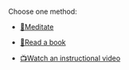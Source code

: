 Choose one method:

- [🧘Meditate](1-1A.md)

- [📖Read a book](1-1B.md)

- [📺Watch an instructional video](1-1C.md)
